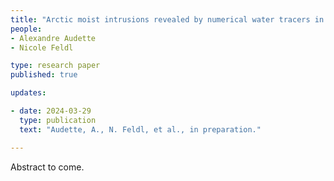 ```yaml
---
title: "Arctic moist intrusions revealed by numerical water tracers in an Earth system model"
people:
- Alexandre Audette 
- Nicole Feldl

type: research paper
published: true

updates:

- date: 2024-03-29
  type: publication
  text: "Audette, A., N. Feldl, et al., in preparation." 

---
```


Abstract to come.

